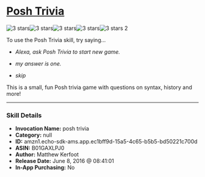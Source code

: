 # [Posh Trivia](http://alexa.amazon.com/#skills/amzn1.echo-sdk-ams.app.ec1bff9d-15a5-4c65-b5b5-bd50221c700d)
![3 stars](../../images/ic_star_black_18dp_1x.png)![3 stars](../../images/ic_star_black_18dp_1x.png)![3 stars](../../images/ic_star_black_18dp_1x.png)![3 stars](../../images/ic_star_border_black_18dp_1x.png)![3 stars](../../images/ic_star_border_black_18dp_1x.png) 2

To use the Posh Trivia skill, try saying...

* *Alexa, ask Posh Trivia to start new game.*

* *my answer is one.*

* *skip*

This is a small, fun Posh trivia game with questions on syntax, history and more!

***

### Skill Details

* **Invocation Name:** posh trivia
* **Category:** null
* **ID:** amzn1.echo-sdk-ams.app.ec1bff9d-15a5-4c65-b5b5-bd50221c700d
* **ASIN:** B01GAXLPJ0
* **Author:** Matthew Kerfoot
* **Release Date:** June 8, 2016 @ 08:41:01
* **In-App Purchasing:** No
